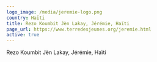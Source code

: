 ```yaml
---
logo_image: /media/jeremie-logo.png
country: Haïti
title: Rezo Koumbit Jèn Lakay, Jérémie, Haïti
page_url: https://www.terredesjeunes.org/jeremie.html
active: true
---
```

Rezo Koumbit Jèn Lakay, Jérémie, Haïti